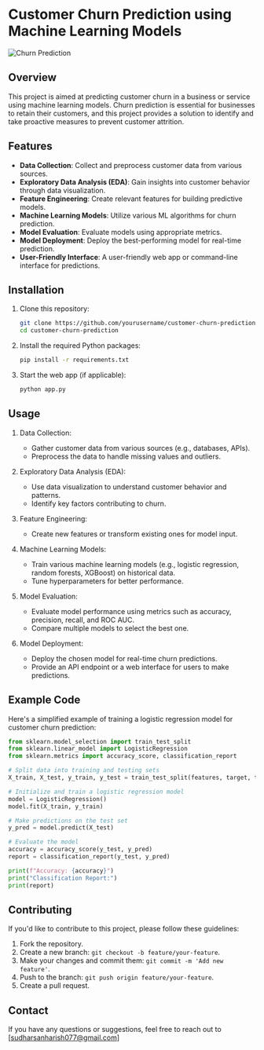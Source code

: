 # Customer Churn Prediction using Machine Learning Models

![Churn Prediction](churn.jpg)

## Overview

This project is aimed at predicting customer churn in a business or service using machine learning models. Churn prediction is essential for businesses to retain their customers, and this project provides a solution to identify and take proactive measures to prevent customer attrition.

## Features

- **Data Collection**: Collect and preprocess customer data from various sources.
- **Exploratory Data Analysis (EDA)**: Gain insights into customer behavior through data visualization.
- **Feature Engineering**: Create relevant features for building predictive models.
- **Machine Learning Models**: Utilize various ML algorithms for churn prediction.
- **Model Evaluation**: Evaluate models using appropriate metrics.
- **Model Deployment**: Deploy the best-performing model for real-time prediction.
- **User-Friendly Interface**: A user-friendly web app or command-line interface for predictions.

## Installation

1. Clone this repository:

   ```bash
   git clone https://github.com/yourusername/customer-churn-prediction.git
   cd customer-churn-prediction
   ```

2. Install the required Python packages:

   ```bash
   pip install -r requirements.txt
   ```

3. Start the web app (if applicable):

   ```bash
   python app.py
   ```

## Usage

1. Data Collection:

   - Gather customer data from various sources (e.g., databases, APIs).
   - Preprocess the data to handle missing values and outliers.

2. Exploratory Data Analysis (EDA):

   - Use data visualization to understand customer behavior and patterns.
   - Identify key factors contributing to churn.

3. Feature Engineering:

   - Create new features or transform existing ones for model input.

4. Machine Learning Models:

   - Train various machine learning models (e.g., logistic regression, random forests, XGBoost) on historical data.
   - Tune hyperparameters for better performance.

5. Model Evaluation:

   - Evaluate model performance using metrics such as accuracy, precision, recall, and ROC AUC.
   - Compare multiple models to select the best one.

6. Model Deployment:

   - Deploy the chosen model for real-time churn predictions.
   - Provide an API endpoint or a web interface for users to make predictions.

## Example Code

Here's a simplified example of training a logistic regression model for customer churn prediction:

```python
from sklearn.model_selection import train_test_split
from sklearn.linear_model import LogisticRegression
from sklearn.metrics import accuracy_score, classification_report

# Split data into training and testing sets
X_train, X_test, y_train, y_test = train_test_split(features, target, test_size=0.2, random_state=42)

# Initialize and train a logistic regression model
model = LogisticRegression()
model.fit(X_train, y_train)

# Make predictions on the test set
y_pred = model.predict(X_test)

# Evaluate the model
accuracy = accuracy_score(y_test, y_pred)
report = classification_report(y_test, y_pred)

print(f"Accuracy: {accuracy}")
print("Classification Report:")
print(report)
```

## Contributing

If you'd like to contribute to this project, please follow these guidelines:

1. Fork the repository.
2. Create a new branch: `git checkout -b feature/your-feature`.
3. Make your changes and commit them: `git commit -m 'Add new feature'`.
4. Push to the branch: `git push origin feature/your-feature`.
5. Create a pull request.

## Contact

If you have any questions or suggestions, feel free to reach out to [sudharsanharish077@gmail.com]
